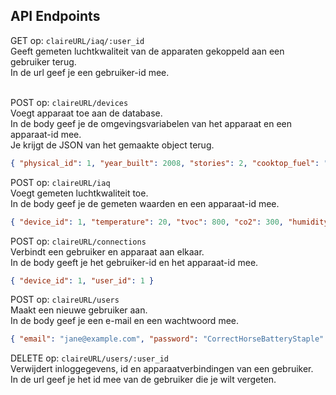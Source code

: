 ## API Endpoints

GET op: `claireURL/iaq/:user_id` <br>
Geeft gemeten luchtkwaliteit van de apparaten gekoppeld aan een gebruiker terug. <br>
In de url geef je een gebruiker-id mee. <br><br>

POST op: `claireURL/devices` <br>
Voegt apparaat toe aan de database. <br>
In de body geef je de omgevingsvariabelen van het apparaat en een apparaat-id mee. <br>
Je krijgt de JSON van het gemaakte object terug.
```json
{ "physical_id": 1, "year_built": 2008, "stories": 2, "cooktop_fuel": "gas", "oven_fuel": "electricity" }
```

POST op: `claireURL/iaq` <br>
Voegt gemeten luchtkwaliteit toe. <br>
In de body geef je de gemeten waarden en een apparaat-id mee. <br>
```json
{ "device_id": 1, "temperature": 20, "tvoc": 800, "co2": 300, "humidity": 50 }
```

POST op: `claireURL/connections` <br>
Verbindt een gebruiker en apparaat aan elkaar. <br>
In de body geeft je het gebruiker-id en het apparaat-id mee. <br>
```json
{ "device_id": 1, "user_id": 1 }
```

POST op: `claireURL/users` <br>
Maakt een nieuwe gebruiker aan. <br>
In de body geef je een e-mail en een wachtwoord mee. <br>
```json
{ "email": "jane@example.com", "password": "CorrectHorseBatteryStaple" }
```

DELETE op: `claireURL/users/:user_id` <br>
Verwijdert inloggegevens, id en apparaatverbindingen van een gebruiker. <br>
In de url geef je het id mee van de gebruiker die je wilt vergeten. <br><br>
